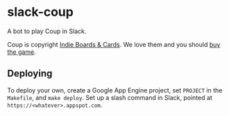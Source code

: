 slack-coup
==========

A bot to play Coup in Slack.

Coup is copyright [Indie Boards & Cards](http://www.indieboardsandcards.com/).  We love them and you should [buy the game](http://www.amazon.com/Indie-Boards-Cards-COU1IBC-Dystopian/dp/B00GDI4HX4).

Deploying
---------
To deploy your own, create a Google App Engine project, set `PROJECT` in the `Makefile`, and `make deploy`.  Set up a slash command in Slack, pointed at `https://<whatever>.appspot.com`.
